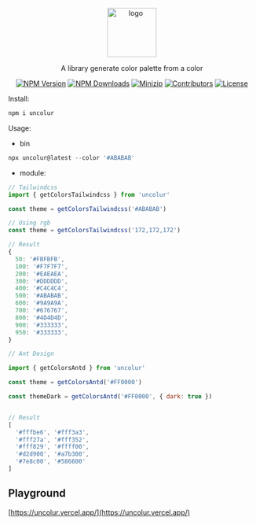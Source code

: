 <p align="center">
<a href="https://www.npmjs.com/package/uncolur" target="_blank" rel="noopener noreferrer">
<img src="https://api.iconify.design/ic:round-color-lens.svg?color=%23fdb4e2" alt="logo" width='100'/></a>
</p>

<p align="center">
  A library generate color palette from a color
</p>

<p align="center">
  <a href="https://www.npmjs.com/package/uncolur" target="_blank" rel="noopener noreferrer"><img src="https://badge.fury.io/js/csvs-parsers.svg" alt="NPM Version" /></a>
  <a href="https://www.npmjs.com/package/uncolur" target="_blank" rel="noopener noreferrer"><img src="https://img.shields.io/npm/dt/csvs-parsers.svg?logo=npm" alt="NPM Downloads" /></a>
  <a href="https://bundlephobia.com/result?p=uncolur" target="_blank" rel="noopener noreferrer"><img src="https://img.shields.io/bundlephobia/minzip/uncolur" alt="Minizip" /></a>
  <a href="https://github.com/hunghg255/uncolur/graphs/contributors" target="_blank" rel="noopener noreferrer"><img src="https://img.shields.io/badge/all_contributors-1-orange.svg" alt="Contributors" /></a>
  <a href="https://github.com/hunghg255/uncolur/blob/main/LICENSE" target="_blank" rel="noopener noreferrer"><img src="https://badgen.net/github/license/hunghg255/uncolur" alt="License" /></a>
</p>

Install:

```bash
npm i uncolur
```

Usage:

- bin

```js
npx uncolur@latest --color '#ABABAB'
```

- module:

```js
// Tailwindcss
import { getColorsTailwindcss } from 'uncolur'

const theme = getColorsTailwindcss('#ABABAB')

// Using rgb
const theme = getColorsTailwindcss('172,172,172')

// Result
{
  50: '#FBFBFB',
  100: '#F7F7F7',
  200: '#EAEAEA',
  300: '#DDDDDD',
  400: '#C4C4C4',
  500: '#ABABAB',
  600: '#9A9A9A',
  700: '#676767',
  800: '#4D4D4D',
  900: '#333333',
  950: '#333333',
}
```

```js
// Ant Design

import { getColorsAntd } from 'uncolur'

const theme = getColorsAntd('#FF0000')

const themeDark = getColorsAntd('#FF0000', { dark: true })


// Result
[
  '#fffbe6', '#fff3a3',
  '#fff27a', '#fff352',
  '#fff829', '#ffff00',
  '#d2d900', '#a7b300',
  '#7e8c00', '#586600'
]
```

## Playground
[https://uncolur.vercel.app/](https://uncolur.vercel.app/)
